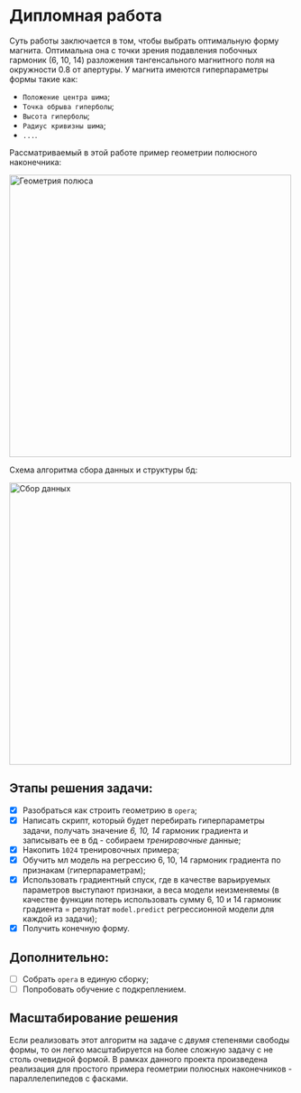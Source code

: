 # Дипломная работа
Суть работы заключается в том, чтобы выбрать оптимальную форму магнита. Оптимальна она с точки зрения подавления побочных гармоник (6, 10, 14) разложения тангенсального магнитного поля на окружности 0.8 от апертуры.
У магнита имеются гиперпараметры формы такие как:
- ```Положение центра шима```;
- ```Точка обрыва гиперболы```;
- ```Высота гиперболы```;
- ```Радиус кривизны шима```;
- ```...```.

Рассматриваемый в этой работе пример геометрии полюсного наконечника:

<img 
  src=https://github.com/Askash1234567890/Diplome/blob/main/pictures/рисунок_полюса.png
  alt="Геометрия полюса"
  width="500"
/>

Схема алгоритма сбора данных и структуры бд:

<img
  src=https://github.com/Askash1234567890/Diplome/blob/main/pictures/алгоритм_сбора_данных.png
  alt='Сбор данных'
  width='500'
/>
## Этапы решения задачи:
- [x] Разобраться как строить геометрию в ```opera```;
- [x] Написать скрипт, который будет перебирать гиперпараметры задачи, получать значение *6, 10, 14* гармоник градиента и записывать ее в бд - собираем *тренировочные* данные;
- [x] Накопить ```1024``` тренировочных примера;
- [x] Обучить мл модель на регрессию 6, 10, 14 гармоник градиента по признакам (гиперпараметрам);
- [x] Использовать градиентный спуск, где в качестве варьируемых параметров выступают признаки, а веса модели неизменяемы (в качестве функции потерь использовать сумму 6, 10 и 14 гармоник градиента = результат ```model.predict``` регрессионной модели для каждой из задачи);
- [x] Получить конечную форму.

## Дополнительно:
- [ ] Собрать ```opera``` в единую сборку;
- [ ] Попробовать обучение с подкреплением.

## Масштабирование решения
Если реализовать этот алгоритм на задаче с *двумя* степенями свободы формы, то он легко масштабируется на более сложную задачу с не столь очевидной формой. В рамках данного проекта произведена реализация для простого примера геометрии полюсных наконечников - параллелепипедов с фасками.

